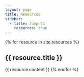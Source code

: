 ```yaml
---
layout: page
title: Resources
sidebar:
  - title: Jump to
    resources: true
---
```


{% for resource in site.resources %}
  <h2 id="{{ resource.title | url_encode }}">{{ resource.title }}</h2>
  
  

  {{ resource.content }}
{% endfor %}
